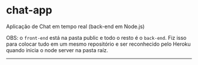 # chat-app


Aplicação de Chat em tempo real (back-end em Node.js)

OBS: o `front-end` está na pasta public e todo o resto é o `back-end`. Fiz isso para colocar tudo em um mesmo repositório e ser reconhecido pelo Heroku quando inicia o node server na pasta raíz.

-------------------------